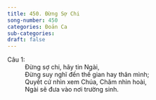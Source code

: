 ```yaml
---
title: 450. Đừng Sợ Chi
song-number: 450
categories: Đoản Ca
sub-categories: 
draft: false
---
```

<dl><dt>Câu 1:</dt><dd data-verse="1">Đừng sợ chi, hãy tin Ngài, <br/>Đừng suy nghĩ đến thế gian hay thân mình; <br/>Quyết cứ nhìn xem Chúa, Chăm nhìn hoài, <br/>Ngài sẽ đưa vào nơi trường sinh. </dd></dl>